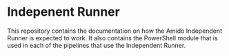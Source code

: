 # Indepenent Runner

This repository contains the documentation on how the Amido Independent Runner is expected to work. It also contains the PowerShell module that is used in each of the pipelines that use the Independent Runner.
